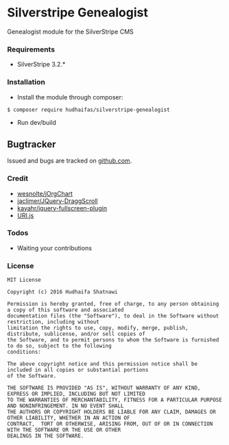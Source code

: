 # Silverstripe Genealogist
Genealogist module for the SilverStripe CMS

### Requirements
 - SilverStripe 3.2.*
 
### Installation
- Install the module through composer:
```sh
$ composer require hudhaifas/silverstripe-genealogist
```
- Run dev/build

## Bugtracker ##
Issued and bugs are tracked on [github.com].

### Credit
 - [wesnolte/jOrgChart]
 - [jaclimer/JQuery-DraggScroll]
 - [kayahr/jquery-fullscreen-plugin]
 - [URI.js]
 
### Todos
 - Waiting your contributions
 
### License

    MIT License

    Copyright (c) 2016 Hudhaifa Shatnawi

    Permission is hereby granted, free of charge, to any person obtaining a copy of this software and associated 
    documentation files (the "Software"), to deal in the Software without restriction, including without 
    limitation the rights to use, copy, modify, merge, publish, distribute, sublicense, and/or sell copies of 
    the Software, and to permit persons to whom the Software is furnished to do so, subject to the following
    conditions:

    The above copyright notice and this permission notice shall be included in all copies or substantial portions 
    of the Software.

    THE SOFTWARE IS PROVIDED "AS IS", WITHOUT WARRANTY OF ANY KIND, EXPRESS OR IMPLIED, INCLUDING BUT NOT LIMITED 
    TO THE WARRANTIES OF MERCHANTABILITY, FITNESS FOR A PARTICULAR PURPOSE AND NONINFRINGEMENT. IN NO EVENT SHALL 
    THE AUTHORS OR COPYRIGHT HOLDERS BE LIABLE FOR ANY CLAIM, DAMAGES OR OTHER LIABILITY, WHETHER IN AN ACTION OF 
    CONTRACT,  TORT OR OTHERWISE, ARISING FROM, OUT OF OR IN CONNECTION WITH THE SOFTWARE OR THE USE OR OTHER 
    DEALINGS IN THE SOFTWARE.


   [github.com]: <http://github.com/hudhaifas/silverstripe-genealogist/issues>
   [wesnolte/jOrgChart]: <https://github.com/wesnolte/jOrgChart>
   [jaclimer/JQuery-DraggScroll]: <https://github.com/jaclimer/JQuery-DraggScroll>
   [kayahr/jquery-fullscreen-plugin]: <https://github.com/kayahr/jquery-fullscreen-plugin>
   [URI.js]: <http://medialize.github.io/URI.js/>


